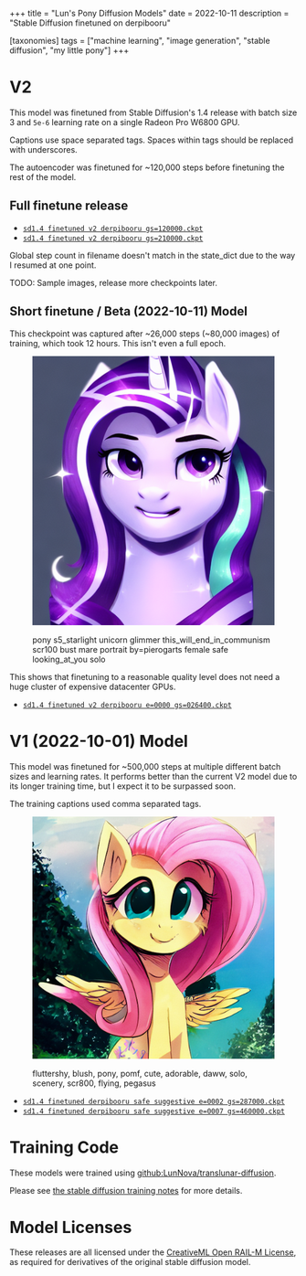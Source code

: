 +++
title = "Lun's Pony Diffusion Models"
date = 2022-10-11
description = "Stable Diffusion finetuned on derpibooru"

[taxonomies]
tags = ["machine learning", "image generation", "stable diffusion", "my little pony"]
+++

<!-- toc -->

# V2

This model was finetuned from Stable Diffusion's 1.4 release with batch size 3 and `5e-6` learning rate on a single Radeon Pro W6800 GPU.

Captions use space separated tags. Spaces within tags should be replaced with underscores.

The autoencoder was finetuned for ~120,000 steps before finetuning the rest of the model.

## Full finetune release

* [`sd1.4 finetuned v2 derpibooru gs=120000.ckpt`](https://mega.nz/file/FdJn3DTY#2AeH-JxJV7i3YJGoE4j2maiX2JzLNmrMRcsPYehSLXA)
* [`sd1.4 finetuned v2 derpibooru gs=210000.ckpt`](https://mega.nz/file/ZJQVVAIS#WZCiS32lBmYxRdNjwIaPWjspJk9Y8eyTzalb-oj55XQ)

Global step count in filename doesn't match in the state_dict due to the way I resumed at one point.

TODO: Sample images, release more checkpoints later.

## Short finetune / Beta (2022-10-11) Model

This checkpoint was captured after ~26,000 steps (~80,000 images) of training, which took 12 hours. This isn't even a full epoch.

<figure>

![](./v2-beta-glim1.png)

<figcaption>pony s5_starlight unicorn glimmer this_will_end_in_communism scr100 bust mare portrait by=pierogarts female safe looking_at_you solo</figcaption>
</figure>

This shows that finetuning to a reasonable quality level does not need a huge cluster of expensive datacenter GPUs.

* [`sd1.4 finetuned v2 derpibooru e=0000 gs=026400.ckpt`](https://mega.nz/file/dFYmUQDS#8AZCBCA8btOrPZCVhJ1hWnL1NGzJCzQV3hvTGPOCKpw)

# V1 (2022-10-01) Model

This model was finetuned for ~500,000 steps at multiple different batch sizes and learning rates. It performs better than the current V2 model due to its longer training time, but I expect it to be surpassed soon.

The training captions used comma separated tags.

<figure>

![](./v1-fluttershy1.png)

<figcaption>fluttershy, blush, pony, pomf, cute, adorable, daww, solo, scenery, scr800, flying, pegasus</figcaption>
</figure>

* [`sd1.4 finetuned derpibooru safe suggestive e=0002 gs=287000.ckpt`](https://mega.nz/file/MMoHwRCa#p06t5SVCSSlEvwVmDOf9B8StDw7BJ0gidS7Y62HjDtM)
* [`sd1.4 finetuned derpibooru safe suggestive e=0007 gs=460000.ckpt`](https://mega.nz/file/UJx0TDZS#i6Y12ajvndy0YKbM6pvOTQuQYI5zpKeDTl73l9S8XsI)

# Training Code

These models were trained using [github:LunNova/translunar-diffusion](https://github.com/LunNova/translunar-diffusion).

Please see [the stable diffusion training notes](/articles/stable-diffusion-training-notes/index.md) for more details.

# Model Licenses

These releases are all licensed under the [CreativeML Open RAIL-M License](https://github.com/CompVis/stable-diffusion/blob/main/LICENSE), as required for derivatives of the original stable diffusion model.